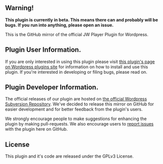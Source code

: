 ## Warning!

**This plugin is currently in beta. This means there can and probably will be bugs. If you run into anything, please open an issue.**

This is the GitHub mirror of the official JW Player Plugin for Wordpress.

## Plugin User Information.

If you are only interested in using this plugin please visit [this plugin's page on Wordpress plugins site](https://wordpress.org/plugins/jw-player/) for information on how to install and use this plugin. If you're interested in developing or filing bugs, please read on.

## Plugin Developer Information.

The official releases of our plugin are hosted on [the official Wordpress Subversion Repository](http://plugins.svn.wordpress.org/jw-player/). We've decided to release this mirror on GitHub for easier development and for better feedback from the plugin's users.

We strongly encourage people to make suggestions for enhancing the plugin by making pull-requests. We also encourage users to [report issues](https://github.com/jwplayer/wordpress-plugin/issues/new) with the plugin here on GitHub.

## License

This plugin and it's code are released under the GPLv3 License.

